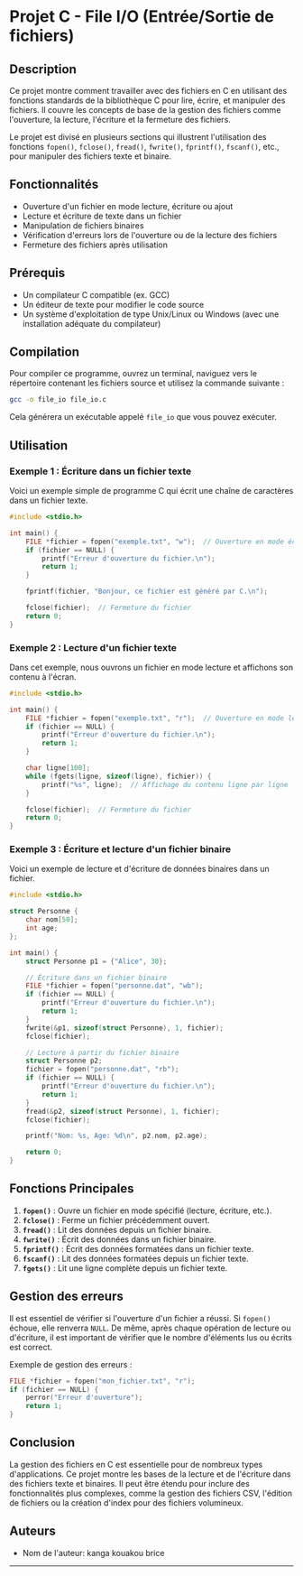# Projet C - File I/O (Entrée/Sortie de fichiers)

## Description

Ce projet montre comment travailler avec des fichiers en C en utilisant des fonctions standards de la bibliothèque C pour lire, écrire, et manipuler des fichiers. Il couvre les concepts de base de la gestion des fichiers comme l'ouverture, la lecture, l'écriture et la fermeture des fichiers.

Le projet est divisé en plusieurs sections qui illustrent l'utilisation des fonctions `fopen()`, `fclose()`, `fread()`, `fwrite()`, `fprintf()`, `fscanf()`, etc., pour manipuler des fichiers texte et binaire.

## Fonctionnalités

- Ouverture d'un fichier en mode lecture, écriture ou ajout
- Lecture et écriture de texte dans un fichier
- Manipulation de fichiers binaires
- Vérification d'erreurs lors de l'ouverture ou de la lecture des fichiers
- Fermeture des fichiers après utilisation

## Prérequis

- Un compilateur C compatible (ex. GCC)
- Un éditeur de texte pour modifier le code source
- Un système d'exploitation de type Unix/Linux ou Windows (avec une installation adéquate du compilateur)

## Compilation

Pour compiler ce programme, ouvrez un terminal, naviguez vers le répertoire contenant les fichiers source et utilisez la commande suivante :

```bash
gcc -o file_io file_io.c
```

Cela générera un exécutable appelé `file_io` que vous pouvez exécuter.

## Utilisation

### Exemple 1 : Écriture dans un fichier texte

Voici un exemple simple de programme C qui écrit une chaîne de caractères dans un fichier texte.

```c
#include <stdio.h>

int main() {
    FILE *fichier = fopen("exemple.txt", "w");  // Ouverture en mode écriture
    if (fichier == NULL) {
        printf("Erreur d'ouverture du fichier.\n");
        return 1;
    }

    fprintf(fichier, "Bonjour, ce fichier est généré par C.\n");

    fclose(fichier);  // Fermeture du fichier
    return 0;
}
```

### Exemple 2 : Lecture d'un fichier texte

Dans cet exemple, nous ouvrons un fichier en mode lecture et affichons son contenu à l'écran.

```c
#include <stdio.h>

int main() {
    FILE *fichier = fopen("exemple.txt", "r");  // Ouverture en mode lecture
    if (fichier == NULL) {
        printf("Erreur d'ouverture du fichier.\n");
        return 1;
    }

    char ligne[100];
    while (fgets(ligne, sizeof(ligne), fichier)) {
        printf("%s", ligne);  // Affichage du contenu ligne par ligne
    }

    fclose(fichier);  // Fermeture du fichier
    return 0;
}
```

### Exemple 3 : Écriture et lecture d'un fichier binaire

Voici un exemple de lecture et d'écriture de données binaires dans un fichier.

```c
#include <stdio.h>

struct Personne {
    char nom[50];
    int age;
};

int main() {
    struct Personne p1 = {"Alice", 30};

    // Écriture dans un fichier binaire
    FILE *fichier = fopen("personne.dat", "wb");
    if (fichier == NULL) {
        printf("Erreur d'ouverture du fichier.\n");
        return 1;
    }
    fwrite(&p1, sizeof(struct Personne), 1, fichier);
    fclose(fichier);

    // Lecture à partir du fichier binaire
    struct Personne p2;
    fichier = fopen("personne.dat", "rb");
    if (fichier == NULL) {
        printf("Erreur d'ouverture du fichier.\n");
        return 1;
    }
    fread(&p2, sizeof(struct Personne), 1, fichier);
    fclose(fichier);

    printf("Nom: %s, Age: %d\n", p2.nom, p2.age);

    return 0;
}
```

## Fonctions Principales

1. **`fopen()`** : Ouvre un fichier en mode spécifié (lecture, écriture, etc.).
2. **`fclose()`** : Ferme un fichier précédemment ouvert.
3. **`fread()`** : Lit des données depuis un fichier binaire.
4. **`fwrite()`** : Écrit des données dans un fichier binaire.
5. **`fprintf()`** : Écrit des données formatées dans un fichier texte.
6. **`fscanf()`** : Lit des données formatées depuis un fichier texte.
7. **`fgets()`** : Lit une ligne complète depuis un fichier texte.

## Gestion des erreurs

Il est essentiel de vérifier si l'ouverture d'un fichier a réussi. Si `fopen()` échoue, elle renverra `NULL`. De même, après chaque opération de lecture ou d'écriture, il est important de vérifier que le nombre d'éléments lus ou écrits est correct.

Exemple de gestion des erreurs :

```c
FILE *fichier = fopen("mon_fichier.txt", "r");
if (fichier == NULL) {
    perror("Erreur d'ouverture");
    return 1;
}
```

## Conclusion

La gestion des fichiers en C est essentielle pour de nombreux types d'applications. Ce projet montre les bases de la lecture et de l'écriture dans des fichiers texte et binaires. Il peut être étendu pour inclure des fonctionnalités plus complexes, comme la gestion des fichiers CSV, l'édition de fichiers ou la création d'index pour des fichiers volumineux.

## Auteurs

- Nom de l'auteur: kanga kouakou brice

---


